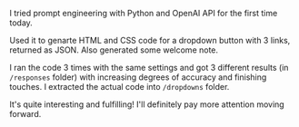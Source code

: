 I tried prompt engineering with Python and OpenAI API for the first time today.

Used it to genarte HTML and CSS code for a dropdown button with 3 links, returned as JSON. Also generated some welcome note.

I ran the code 3 times with the same settings and got 3 different results (in `/responses` folder) with increasing degrees of accuracy and finishing touches. I extracted the actual code into `/dropdowns` folder.

It's quite interesting and fulfilling! I'll definitely pay more attention moving forward.

